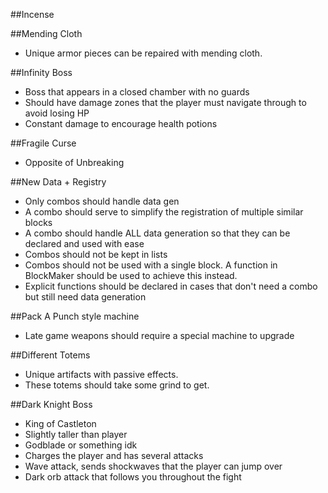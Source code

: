 ##Incense

##Mending Cloth
* Unique armor pieces can be repaired with mending cloth.

##Infinity Boss
* Boss that appears in a closed chamber with no guards
* Should have damage zones that the player must navigate through to avoid losing HP
* Constant damage to encourage health potions

##Fragile Curse
* Opposite of Unbreaking

##New Data + Registry
* Only combos should handle data gen
* A combo should serve to simplify the registration of multiple similar blocks
* A combo should handle ALL data generation so that they can be declared and used with ease
* Combos should not be kept in lists
* Combos should not be used with a single block. A function in BlockMaker should be used to achieve this instead.
* Explicit functions should be declared in cases that don't need a combo but still need data generation

##Pack A Punch style machine
* Late game weapons should require a special machine to upgrade

##Different Totems
* Unique artifacts with passive effects.
* These totems should take some grind to get.

##Dark Knight Boss
* King of Castleton
* Slightly taller than player
* Godblade or something idk
* Charges the player and has several attacks
* Wave attack, sends shockwaves that the player can jump over
* Dark orb attack that follows you throughout the fight